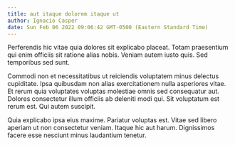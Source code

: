 ```yaml
---
title: aut itaque dolorem itaque ut
author: Ignacio Casper
date: Sun Feb 06 2022 09:06:42 GMT-0500 (Eastern Standard Time)
---
```

Perferendis hic vitae quia dolores sit explicabo placeat. Totam praesentium qui enim officiis sit ratione alias nobis. Veniam autem iusto quis. Sed temporibus sed sunt.

 Commodi non et necessitatibus ut reiciendis voluptatem minus delectus cupiditate. Ipsa quibusdam non alias exercitationem nulla asperiores vitae. Et rerum quia voluptates voluptas molestiae omnis sed consequatur aut. Dolores consectetur illum officiis ab deleniti modi qui. Sit voluptatum est rerum est. Qui autem suscipit.

 Quia explicabo ipsa eius maxime. Pariatur voluptas est. Vitae sed libero aperiam ut non consectetur veniam. Itaque hic aut harum. Dignissimos facere esse nesciunt minus laudantium tenetur.